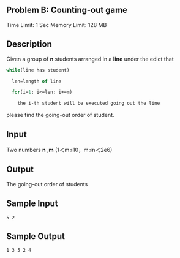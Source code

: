 ## Problem B: Counting-out game

Time Limit: 1 Sec Memory Limit: 128 MB

## Description

Given a group of **n** students arranged in a **line** under the edict that


```pascal
while(line has student)

  len=length of line

  for(i=1; i<=len; i+=m) 

	the i-th student will be executed going out the line 
```


please find the going-out order of student.

## Input

Two numbers **n** ,**m** (1＜m≤10，m≤n＜2e6)

## Output

The going-out order of students

## Sample Input

```
5 2
```

## Sample Output

```
1 3 5 2 4
```
